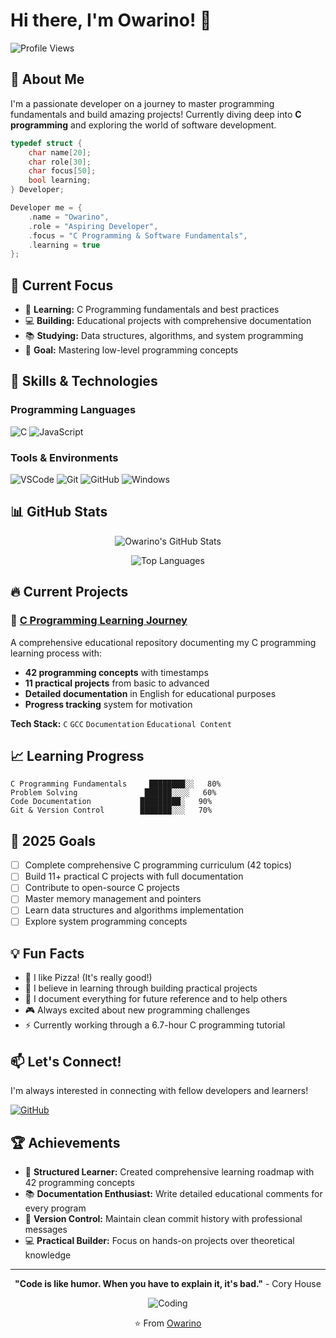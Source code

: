 # Hi there, I'm Owarino! 👋

![Profile Views](https://komarev.com/ghpvc/?username=Owarino&color=blue)

## 🚀 About Me

I'm a passionate developer on a journey to master programming fundamentals and build amazing projects! Currently diving deep into **C programming** and exploring the world of software development.

```c
typedef struct {
    char name[20];
    char role[30];
    char focus[50];
    bool learning;
} Developer;

Developer me = {
    .name = "Owarino",
    .role = "Aspiring Developer",
    .focus = "C Programming & Software Fundamentals",
    .learning = true
};
```

## 🔭 Current Focus

- 🌱 **Learning:** C Programming fundamentals and best practices
- 💻 **Building:** Educational projects with comprehensive documentation
- 📚 **Studying:** Data structures, algorithms, and system programming
- 🎯 **Goal:** Mastering low-level programming concepts

## 💼 Skills & Technologies

### Programming Languages
![C](https://img.shields.io/badge/C-00599C?style=for-the-badge&logo=c&logoColor=white)
![JavaScript](https://img.shields.io/badge/JavaScript-F7DF1E?style=for-the-badge&logo=javascript&logoColor=black)

### Tools & Environments
![VSCode](https://img.shields.io/badge/VS%20Code-007ACC?style=for-the-badge&logo=visual-studio-code&logoColor=white)
![Git](https://img.shields.io/badge/Git-F05032?style=for-the-badge&logo=git&logoColor=white)
![GitHub](https://img.shields.io/badge/GitHub-181717?style=for-the-badge&logo=github&logoColor=white)
![Windows](https://img.shields.io/badge/Windows-0078D6?style=for-the-badge&logo=windows&logoColor=white)

## 📊 GitHub Stats

<div align="center">
  
![Owarino's GitHub Stats](https://github-readme-stats.vercel.app/api?username=Owarino&show_icons=true&theme=radical&hide_border=true)

![Top Languages](https://github-readme-stats.vercel.app/api/top-langs/?username=Owarino&layout=compact&theme=radical&hide_border=true)

</div>

## 🔥 Current Projects

### 🛒 [C Programming Learning Journey](https://github.com/Owarino/CodingInC)
A comprehensive educational repository documenting my C programming learning process with:
- **42 programming concepts** with timestamps
- **11 practical projects** from basic to advanced
- **Detailed documentation** in English for educational purposes
- **Progress tracking** system for motivation

**Tech Stack:** `C` `GCC` `Documentation` `Educational Content`

## 📈 Learning Progress

```
C Programming Fundamentals     ████████░░   80%
Problem Solving               ██████░░░░   60%
Code Documentation           █████████░   90%
Git & Version Control        ███████░░░   70%
```

## 🎯 2025 Goals

- [ ] Complete comprehensive C programming curriculum (42 topics)
- [ ] Build 11+ practical C projects with full documentation
- [ ] Contribute to open-source C projects
- [ ] Master memory management and pointers
- [ ] Learn data structures and algorithms implementation
- [ ] Explore system programming concepts

## 💡 Fun Facts

- 🍕 I like Pizza! (It's really good!)
- 📖 I believe in learning through building practical projects
- 💬 I document everything for future reference and to help others
- 🎮 Always excited about new programming challenges
- ⚡ Currently working through a 6.7-hour C programming tutorial

## 📫 Let's Connect!

I'm always interested in connecting with fellow developers and learners!

[![GitHub](https://img.shields.io/badge/GitHub-181717?style=for-the-badge&logo=github&logoColor=white)](https://github.com/Owarino)

## 🏆 Achievements

- 🎯 **Structured Learner:** Created comprehensive learning roadmap with 42 programming concepts
- 📚 **Documentation Enthusiast:** Write detailed educational comments for every program
- 🔄 **Version Control:** Maintain clean commit history with professional messages
- 💻 **Practical Builder:** Focus on hands-on projects over theoretical knowledge

---

<div align="center">

**"Code is like humor. When you have to explain it, it's bad."** - Cory House

![Coding](https://media.giphy.com/media/ZVik7pBtu9dNS/giphy.gif)

⭐️ From [Owarino](https://github.com/Owarino)

</div>
